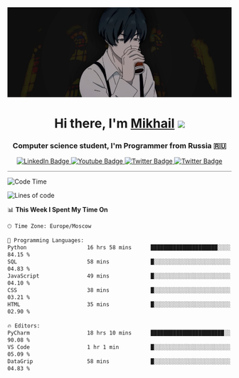<div>
  <div align="center">
    <img src="img/banner.jpg"/>
    <h1 align="center">Hi there, I'm <a href="https://github.com/Angeloffy" target="_blank">Mikhail</a> 
    <img src="https://github.com/blackcater/blackcater/raw/main/images/Hi.gif" height="32"/></h1>
  </div>

  <h3 align="center">Computer science student, I'm Programmer from Russia 🇷🇺</h3>
  <div id="badges" align="center">
    <a href="https://t.me/angeloffy">
      <img src="https://img.shields.io/badge/Telegram-2CA5E0?style=for-the-badge&logo=telegram&logoColor=white" alt="LinkedIn Badge"/>
    </a>
    <a href="https://www.youtube.com/channel/UCEL3-LeG0U1_2Ji9XXcPhkQ">
      <img src="https://img.shields.io/badge/YouTube-red?style=for-the-badge&logo=youtube&logoColor=white" alt="Youtube Badge"/>
    </a>
    <a href="mailto:angeloffy.work@gmail.com">
      <img src="https://img.shields.io/badge/Gmail-D14836?style=for-the-badge&logo=gmail&logoColor=white" alt="Twitter Badge"/>
    </a>
    <a href="https://discordapp.com/users/949624873649582121">
      <img src="https://img.shields.io/badge/Discord-7289DA?style=for-the-badge&logo=discord&logoColor=white" alt="Twitter Badge"/>
    </a>
</div>
 
 <hr style="height:1px; color:black; background-color:gray"> 
  
<!--START_SECTION:waka-->
![Code Time](http://img.shields.io/badge/Code%20Time-443%20hrs%2056%20mins-blue)

![Lines of code](https://img.shields.io/badge/From%20Hello%20World%20I%27ve%20Written-76.4%20thousand%20lines%20of%20code-blue)

📊 **This Week I Spent My Time On** 

```text
🕑︎ Time Zone: Europe/Moscow

💬 Programming Languages: 
Python                   16 hrs 58 mins      █████████████████████░░░░   84.15 % 
SQL                      58 mins             █░░░░░░░░░░░░░░░░░░░░░░░░   04.83 % 
JavaScript               49 mins             █░░░░░░░░░░░░░░░░░░░░░░░░   04.10 % 
CSS                      38 mins             █░░░░░░░░░░░░░░░░░░░░░░░░   03.21 % 
HTML                     35 mins             █░░░░░░░░░░░░░░░░░░░░░░░░   02.90 % 

🔥 Editors: 
PyCharm                  18 hrs 10 mins      ███████████████████████░░   90.08 % 
VS Code                  1 hr 1 min          █░░░░░░░░░░░░░░░░░░░░░░░░   05.09 % 
DataGrip                 58 mins             █░░░░░░░░░░░░░░░░░░░░░░░░   04.83 % 
```


<!--END_SECTION:waka-->
